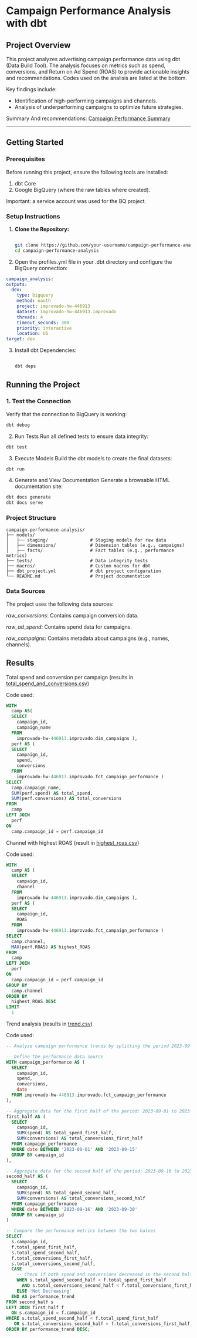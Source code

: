 # **Campaign Performance Analysis with dbt**

## **Project Overview**
This project analyzes advertising campaign performance data using dbt (Data Build Tool). The analysis focuses on metrics such as spend, conversions, and Return on Ad Spend (ROAS) to provide actionable insights and recommendations. Codes used on the analisis are listed at the bottom.

Key findings include:
- Identification of high-performing campaigns and channels.
- Analysis of underperforming campaigns to optimize future strategies.

Summary And recommendations: [Campaign Performance Summary](https://raw.githubusercontent.com/DiegoQuirch/improvado/main/Campaign%20Performance%20Summary.docx)


---

## **Getting Started**

### **Prerequisites**
Before running this project, ensure the following tools are installed:
1. dbt Core
2. Google BigQuery (where the raw tables where created).

Important: a service account was used for the BQ project.

### **Setup Instructions**
1. **Clone the Repository:**
   ```bash
   
   git clone https://github.com/your-username/campaign-performance-analysis.git
   cd campaign-performance-analysis

2. Open the profiles.yml file in your .dbt directory and configure the BigQuery connection:
  ```yaml
campaign_analysis:
  outputs:
    dev:
      type: bigquery
      method: oauth
      project: improvado-hw-446913
      dataset: improvado-hw-446913.improvado
      threads: 4
      timeout_seconds: 300
      priority: interactive
      location: US
  target: dev
```

3. Install dbt Dependencies:
   ```bash
   
   dbt deps

## **Running the Project**

### **1. Test the Connection**
Verify that the connection to BigQuery is working:
```bash
dbt debug
```
2. Run Tests
Run all defined tests to ensure data integrity:

```bash
dbt test

```
3. Execute Models
Build the dbt models to create the final datasets:

```bash
dbt run
```
4. Generate and View Documentation
Generate a browsable HTML documentation site:

```bash
dbt docs generate
dbt docs serve
```

### **Project Structure**
```plaintext
campaign-performance-analysis/
├── models/
│   ├── staging/                # Staging models for raw data
│   ├── dimensions/             # Dimension tables (e.g., campaigns)
│   ├── facts/                  # Fact tables (e.g., performance metrics)
├── tests/                      # Data integrity tests
├── macros/                     # Custom macros for dbt
├── dbt_project.yml             # dbt project configuration
└── README.md                   # Project documentation

```
### **Data Sources**
The project uses the following data sources:

*raw_conversions*: Contains campaign conversion data.

*raw_ad_spend*: Contains spend data for campaigns.

*raw_campaigns*: Contains metadata about campaigns (e.g., names, channels).


## **Results**
Total spend and conversion per campaign (results in [total_spend_and_conversions.csv](https://raw.githubusercontent.com/DiegoQuirch/improvado/main/total_spend_and_conversions.csv))

Code used:
```sql
WITH
  camp AS(
  SELECT
    campaign_id,
    campaign_name
  FROM
    improvado-hw-446913.improvado.dim_campaigns ),
  perf AS (
  SELECT
    campaign_id,
    spend,
    conversions
  FROM
    improvado-hw-446913.improvado.fct_campaign_performance )
SELECT
  camp.campaign_name,
  SUM(perf.spend) AS total_spend,
  SUM(perf.conversions) AS total_conversions
FROM
  camp
LEFT JOIN
  perf
ON
  camp.campaign_id = perf.campaign_id
```
Channel with highest ROAS (result in [highest_roas.csv](https://raw.githubusercontent.com/DiegoQuirch/improvado/main/highest_roas.csv))

Code used:
```sql
WITH
  camp AS (
  SELECT
    campaign_id,
    channel
  FROM
    improvado-hw-446913.improvado.dim_campaigns ),
  perf AS (
  SELECT
    campaign_id,
    ROAS
  FROM
    improvado-hw-446913.improvado.fct_campaign_performance )
SELECT
  camp.channel,
  MAX(perf.ROAS) AS highest_ROAS
FROM
  camp
LEFT JOIN
  perf
ON
  camp.campaign_id = perf.campaign_id
GROUP BY
  camp.channel
ORDER BY
  highest_ROAS DESC
LIMIT
  1
```

Trend analysis (results in [trend.csv](https://raw.githubusercontent.com/DiegoQuirch/improvado/main/trend.csv))

Code used:
```sql
-- Analyze campaign performance trends by splitting the period 2023-09-01 to 2023-09-30 into two halves

-- Define the performance data source
WITH campaign_performance AS (
  SELECT
    campaign_id,
    spend,
    conversions,
    date
  FROM improvado-hw-446913.improvado.fct_campaign_performance
),

-- Aggregate data for the first half of the period: 2023-09-01 to 2023-09-15
first_half AS (
  SELECT
    campaign_id,
    SUM(spend) AS total_spend_first_half,
    SUM(conversions) AS total_conversions_first_half
  FROM campaign_performance
  WHERE date BETWEEN '2023-09-01' AND '2023-09-15'
  GROUP BY campaign_id
),

-- Aggregate data for the second half of the period: 2023-09-16 to 2023-09-30
second_half AS (
  SELECT
    campaign_id,
    SUM(spend) AS total_spend_second_half,
    SUM(conversions) AS total_conversions_second_half
  FROM campaign_performance
  WHERE date BETWEEN '2023-09-16' AND '2023-09-30'
  GROUP BY campaign_id
)

-- Compare the performance metrics between the two halves
SELECT
  s.campaign_id,
  f.total_spend_first_half,
  s.total_spend_second_half,
  f.total_conversions_first_half,
  s.total_conversions_second_half,
  CASE 
    -- Check if both spend and conversions decreased in the second half
    WHEN s.total_spend_second_half < f.total_spend_first_half
      AND s.total_conversions_second_half < f.total_conversions_first_half THEN 'Decreasing'
    ELSE 'Not Decreasing'
  END AS performance_trend
FROM second_half s
LEFT JOIN first_half f
  ON s.campaign_id = f.campaign_id
WHERE s.total_spend_second_half < f.total_spend_first_half
   OR s.total_conversions_second_half < f.total_conversions_first_half
ORDER BY performance_trend DESC;



